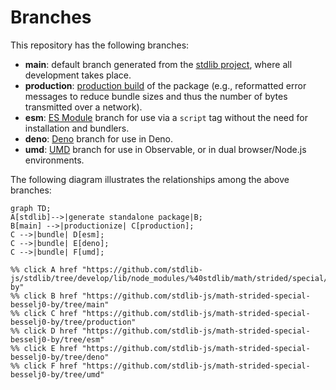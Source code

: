 <!--

@license Apache-2.0

Copyright (c) 2022 The Stdlib Authors.

Licensed under the Apache License, Version 2.0 (the "License");
you may not use this file except in compliance with the License.
You may obtain a copy of the License at

    http://www.apache.org/licenses/LICENSE-2.0

Unless required by applicable law or agreed to in writing, software
distributed under the License is distributed on an "AS IS" BASIS,
WITHOUT WARRANTIES OR CONDITIONS OF ANY KIND, either express or implied.
See the License for the specific language governing permissions and
limitations under the License.

-->

# Branches

This repository has the following branches:

-   **main**: default branch generated from the [stdlib project][stdlib-url], where all development takes place.
-   **production**: [production build][production-url] of the package (e.g., reformatted error messages to reduce bundle sizes and thus the number of bytes transmitted over a network).
-   **esm**: [ES Module][esm-url] branch for use via a `script` tag without the need for installation and bundlers.
-   **deno**: [Deno][deno-url] branch for use in Deno.
-   **umd**: [UMD][umd-url] branch for use in Observable, or in dual browser/Node.js environments.

The following diagram illustrates the relationships among the above branches:

```mermaid
graph TD;
A[stdlib]-->|generate standalone package|B;
B[main] -->|productionize| C[production];
C -->|bundle| D[esm];
C -->|bundle| E[deno];
C -->|bundle| F[umd];

%% click A href "https://github.com/stdlib-js/stdlib/tree/develop/lib/node_modules/%40stdlib/math/strided/special/besselj0-by"
%% click B href "https://github.com/stdlib-js/math-strided-special-besselj0-by/tree/main"
%% click C href "https://github.com/stdlib-js/math-strided-special-besselj0-by/tree/production"
%% click D href "https://github.com/stdlib-js/math-strided-special-besselj0-by/tree/esm"
%% click E href "https://github.com/stdlib-js/math-strided-special-besselj0-by/tree/deno"
%% click F href "https://github.com/stdlib-js/math-strided-special-besselj0-by/tree/umd"
```

[stdlib-url]: https://github.com/stdlib-js/stdlib/tree/develop/lib/node_modules/%40stdlib/math/strided/special/besselj0-by
[production-url]: https://github.com/stdlib-js/math-strided-special-besselj0-by/tree/production
[deno-url]: https://github.com/stdlib-js/math-strided-special-besselj0-by/tree/deno
[umd-url]: https://github.com/stdlib-js/math-strided-special-besselj0-by/tree/umd
[esm-url]: https://github.com/stdlib-js/math-strided-special-besselj0-by/tree/esm